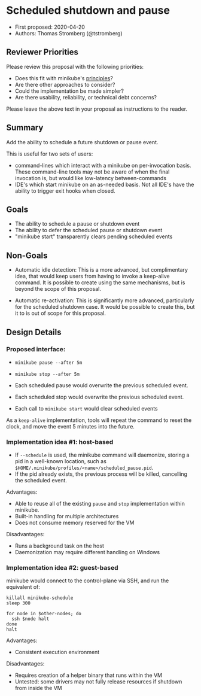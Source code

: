 # Scheduled shutdown and pause

* First proposed: 2020-04-20
* Authors: Thomas Stromberg (@tstromberg)
  
## Reviewer Priorities

Please review this proposal with the following priorities:

* Does this fit with minikube's [principles](https://minikube.sigs.k8s.io/docs/concepts/principles/)?
* Are there other approaches to consider?
* Could the implementation be made simpler?
* Are there usability, reliability, or technical debt concerns?

Please leave the above text in your proposal as instructions to the reader.

## Summary

Add the ability to schedule a future shutdown or pause event.

This is useful for two sets of users:

* command-lines which interact with a minikube on per-invocation basis. These command-line tools may not be aware of when the final invocation is, but would like low-latency between-commands
* IDE's which start minikube on an as-needed basis. Not all IDE's have the ability to trigger exit hooks when closed.

## Goals

* The ability to schedule a pause or shutdown event
* The ability to defer the scheduled pause or shutdown event
* "minikube start" transparently clears pending scheduled events

## Non-Goals

* Automatic idle detection: This is a more advanced, but complimentary idea, that would keep users from having to invoke a keep-alive command. It is possible to create using the same mechanisms, but is beyond the scope of this proposal.

* Automatic re-activation: This is significantly more advanced, particularly for the scheduled shutdown case. It would be possible to create this, but it to is out of scope for this proposal.

## Design Details

### Proposed interface:

* `minikube pause --after 5m`
* `minikube stop --after 5m`

* Each scheduled pause would overwrite the previous scheduled event.
* Each scheduled stop would overwrite the previous scheduled event.
* Each call to `minikube start` would clear scheduled events

As a `keep-alive` implementation, tools will repeat the command to reset the clock, and move the event 5 minutes into the future.

### Implementation idea #1: host-based

* If `--schedule` is used, the minikube command will daemonize, storing a pid in a well-known location, such as `$HOME/.minikube/profiles/<name>/scheduled_pause.pid`.
* If the pid already exists, the previous process will be killed, cancelling the scheduled event.

Advantages:

* Able to reuse all of the existing `pause` and `stop` implementation within minikube.
* Built-in handling for multiple architectures
* Does not consume memory reserved for the VM

Disadvantages:

* Runs a background task on the host
* Daemonization may require different handling on Windows

### Implementation idea #2: guest-based

minikube would connect to the control-plane via SSH, and run the equivalent of:

```shell
killall minikube-schedule
sleep 300

for node in $other-nodes; do
  ssh $node halt
done
halt
```

Advantages:

* Consistent execution environment

Disadvantages:

* Requires creation of a helper binary that runs within the VM
* Untested: some drivers may not fully release resources if shutdown from inside the VM
